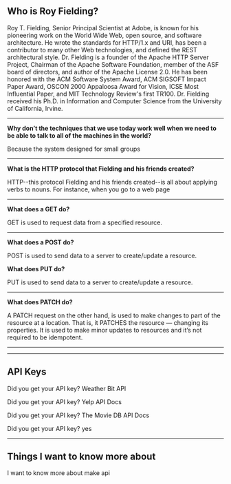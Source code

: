 ## **Who is Roy Fielding?**

Roy T. Fielding, Senior Principal Scientist at Adobe, is known for his pioneering work on the World Wide Web, open source, and software architecture. He wrote the standards for HTTP/1.x and URI, has been a contributor to many other Web technologies, and defined the REST architectural style. Dr. Fielding is a founder of the Apache HTTP Server Project, Chairman of the Apache Software Foundation, member of the ASF board of directors, and author of the Apache License 2.0. He has been honored with the ACM Software System Award, ACM SIGSOFT Impact Paper Award, OSCON 2000 Appaloosa Award for Vision, ICSE Most Influential Paper, and MIT Technology Review's first TR100. Dr. Fielding received his Ph.D. in Information and Computer Science from the University of California, Irvine.

---

**Why don’t the techniques that we use today work well when we need to be able to talk to all of the machines in the world?**

Because the system designed for small groups

---

**What is the HTTP protocol that Fielding and his friends created?**

HTTP--this protocol Fielding and his friends created--is all about applying verbs to nouns. For instance, when you go to a web page

---

**What does a GET do?**

GET is used to request data from a specified resource.

---

**What does a POST do?**

POST is used to send data to a server to create/update a resource.

**What does PUT do?**

PUT is used to send data to a server to create/update a resource.

---

**What does PATCH do?**

A PATCH request on the other hand, is used to make changes to part of the resource at a location. That is, it PATCHES the resource — changing its properties. It is used to make minor updates to resources and it’s not required to be idempotent.

---

---

## API Keys

Did you get your API key?
Weather Bit API

Did you get your API key?
Yelp API Docs

Did you get your API key?
The Movie DB API Docs

Did you get your API key?
yes

---

## Things I want to know more about

I want to know more about make api
